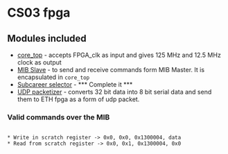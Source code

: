 # CS03 fpga

## Modules included

* [core_top](https://github.com/siglabsoss/higgs_sdr_rev2/tree/master/fpgas/common/modules) - accepts FPGA_clk as input and gives 125 MHz and 12.5 MHz clock as output
* [MIB Slave](https://github.com/siglabsoss/ip-library-core/tree/master/mib_bus) - to send and receive commands form MIB Master. It is encapsulated in `core_top`
* [Subcareer selector](https://github.com/siglabsoss/ip-library-core/tree/master/subcarrier_selector) - *** Complete it ***
* [UDP packetizer](https://github.com/siglabsoss/ip-library-core/tree/master/lattice_support/gbit_mac/modules/udp_packetizer) - converts 32 bit data into 8 bit serial data and send them to ETH fpga as a form of udp packet.


### Valid commands over the MIB
```

* Write in scratch register -> 0x0, 0x0, 0x1300004, data
* Read from scratch register -> 0x0, 0x1, 0x1300004, 0x0
```